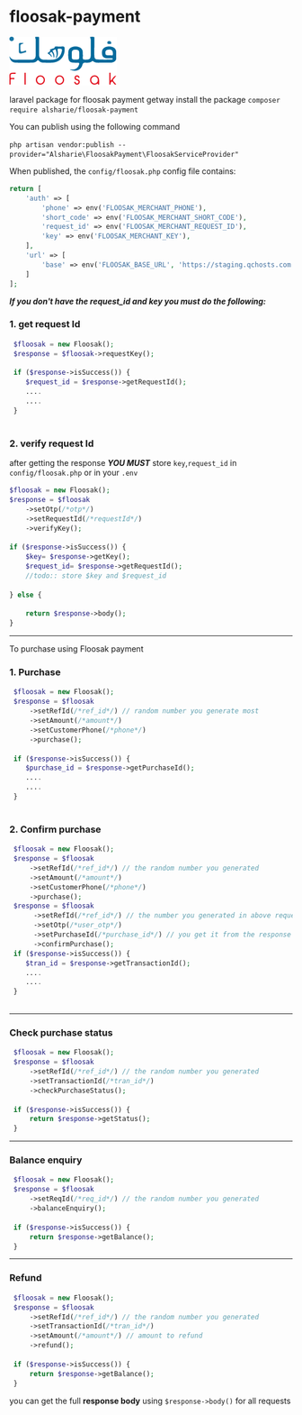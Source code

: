 # floosak-payment
![img.png](img.png)

laravel package for floosak payment getway
install the package
`composer require alsharie/floosak-payment`

You can publish using the following command

`php artisan vendor:publish --provider="Alsharie\FloosakPayment\FloosakServiceProvider"`

When published, the `config/floosak.php` config file contains:

```php
return [
    'auth' => [
        'phone' => env('FLOOSAK_MERCHANT_PHONE'),
        'short_code' => env('FLOOSAK_MERCHANT_SHORT_CODE'),
        'request_id' => env('FLOOSAK_MERCHANT_REQUEST_ID'),
        'key' => env('FLOOSAK_MERCHANT_KEY'),
    ],
    'url' => [
        'base' => env('FLOOSAK_BASE_URL', 'https://staging.qchosts.com'),
    ]
];
```

***If you don't have the request_id and key you must do the following:***

### 1. get request Id

```php
 $floosak = new Floosak();
 $response = $floosak->requestKey();

 if ($response->isSuccess()) {
    $request_id = $response->getRequestId();
    ....
    ....
 } 
        
```

### 2. verify request Id

after getting the response ***YOU MUST*** store `key`,`request_id` in `config/floosak.php` or in your `.env`

```php
$floosak = new Floosak();
$response = $floosak
    ->setOtp(/*otp*/)
    ->setRequestId(/*requestId*/) 
    ->verifyKey();

if ($response->isSuccess()) {
    $key= $response->getKey();
    $request_id= $response->getRequestId();
    //todo:: store $key and $request_id
    
} else {

    return $response->body();
}  
```

------------------------
To purchase using Floosak payment

### 1. Purchase

```php
 $floosak = new Floosak();
 $response = $floosak
     ->setRefId(/*ref_id*/) // random number you generate most 
     ->setAmount(/*amount*/)
     ->setCustomerPhone(/*phone*/)
     ->purchase();

 if ($response->isSuccess()) {
    $purchase_id = $response->getPurchaseId();
    ....
    ....
 } 
        
```

### 2. Confirm purchase

```php
 $floosak = new Floosak();
 $response = $floosak
     ->setRefId(/*ref_id*/) // the random number you generated  
     ->setAmount(/*amount*/)
     ->setCustomerPhone(/*phone*/)
     ->purchase();
 $response = $floosak
      ->setRefId(/*ref_id*/) // the number you generated in above request
      ->setOtp(/*user_otp*/)
      ->setPurchaseId(/*purchase_id*/) // you get it from the response of the above request `purchase()`
      ->confirmPurchase();
 if ($response->isSuccess()) {
    $tran_id = $response->getTransactionId();
    ....
    ....
 } 
        
```

-----------
### Check purchase status

```php
 $floosak = new Floosak();
 $response = $floosak
     ->setRefId(/*ref_id*/) // the random number you generated  
     ->setTransactionId(/*tran_id*/)
     ->checkPurchaseStatus();

 if ($response->isSuccess()) {
     return $response->getStatus();
 }

```
--------------
### Balance enquiry

```php
 $floosak = new Floosak();
 $response = $floosak
     ->setReqId(/*req_id*/) // the random number you generated  
     ->balanceEnquiry();

 if ($response->isSuccess()) {
     return $response->getBalance();
 }

```
--------------
### Refund

```php
 $floosak = new Floosak();
 $response = $floosak
     ->setRefId(/*ref_id*/) // the random number you generated  
     ->setTransactionId(/*tran_id*/)
     ->setAmount(/*amount*/) // amount to refund
     ->refund();

 if ($response->isSuccess()) {
     return $response->getBalance();
 }

```

you can get the full **response body** using `$response->body()` for all requests